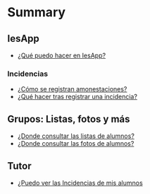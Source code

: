 # Summary

<!--
## Bases

* [Introduction](README.md)
-->
## IesApp
* [¿Qué puedo hacer en IesApp? ](iesapp.md)

### Incidencias
* [¿Cómo se registran amonestaciones?](incidencias01.md)
* [¿Qué hacer tras registrar una incidencia?](incidencias02.md)

## Grupos: Listas, fotos y más

- [¿Donde consultar las listas de alumnos?](listas01.md)
- [¿Donde consultar las fotos de alumnos?](listas02.md)

## Tutor

<!--
- ¿Cómo puedo consultar los datos de mis alumnos?
- ¿Puedo imprimir el F-00049 de mi grupo?
-->
- [¿Puedo ver las Incidencias de mis alumnos](incidencias03.md)
